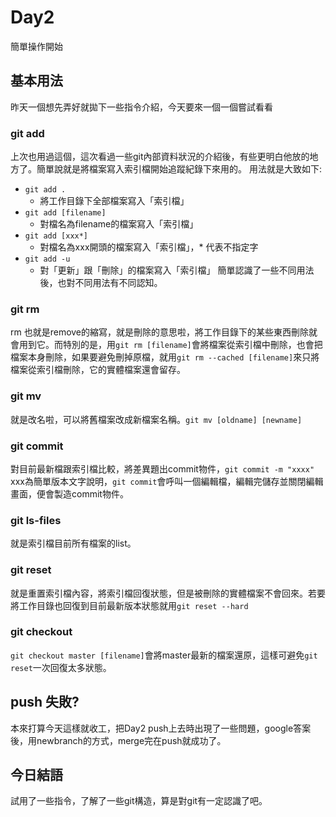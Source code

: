 # Day2
簡單操作開始 
## 基本用法
昨天一個想先弄好就拋下一些指令介紹，今天要來一個一個嘗試看看
### git add
上次也用過這個，這次看過一些git內部資料狀況的介紹後，有些更明白他放的地方了。簡單說就是將檔案寫入索引檔開始追蹤紀錄下來用的。
用法就是大致如下:
- `git add .`
  - 將工作目錄下全部檔案寫入「索引檔」
- `git add [filename]`
  - 對檔名為filename的檔案寫入「索引檔」
- `git add [xxx*]`
  - 對檔名為xxx開頭的檔案寫入「索引檔」，* 代表不指定字
- `git add -u`
  - 對「更新」跟「刪除」的檔案寫入「索引檔」
簡單認識了一些不同用法後，也對不同用法有不同認知。
### git rm
rm 也就是remove的縮寫，就是刪除的意思啦，將工作目錄下的某些東西刪除就會用到它。而特別的是，用`git rm [filename]`會將檔案從索引檔中刪除，也會把檔案本身刪除，如果要避免刪掉原檔，就用`git rm --cached [filename]`來只將檔案從索引檔刪除，它的實體檔案還會留存。
### git mv
就是改名啦，可以將舊檔案改成新檔案名稱。`git mv [oldname] [newname]`
### git commit
對目前最新檔跟索引檔比較，將差異題出commit物件，`git commit -m "xxxx"` xxx為簡單版本文字說明，`git commit`會呼叫一個編輯檔，編輯完儲存並關閉編輯畫面，便會製造commit物件。
### git ls-files
就是索引檔目前所有檔案的list。
### git reset
就是重置索引檔內容，將索引檔回復狀態，但是被刪除的實體檔案不會回來。若要將工作目錄也回復到目前最新版本狀態就用`git reset --hard`
### git checkout
`git checkout master [filename]`會將master最新的檔案還原，這樣可避免`git reset`一次回復太多狀態。
## push 失敗?
本來打算今天這樣就收工，把Day2 push上去時出現了一些問題，google答案後，用newbranch的方式，merge完在push就成功了。
## 今日結語
試用了一些指令，了解了一些git構造，算是對git有一定認識了吧。
